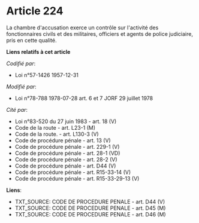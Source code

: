 # Article 224

La chambre d'accusation exerce un contrôle sur l'activité des fonctionnaires civils et des militaires, officiers et agents de
police judiciaire, pris en cette qualité.

**Liens relatifs à cet article**

_Codifié par_:

  - Loi n°57-1426 1957-12-31

_Modifié par_:

  - Loi n°78-788 1978-07-28 art. 6 et 7 JORF 29 juillet 1978

_Cité par_:

  - Loi n°83-520 du 27 juin 1983 - art. 18 (V)
  - Code de la route - art. L23-1 (M)
  - Code de la route. - art. L130-3 (V)
  - Code de procédure pénale - art. 13 (V)
  - Code de procédure pénale - art. 229-1 (V)
  - Code de procédure pénale - art. 28-1 (VD)
  - Code de procédure pénale - art. 28-2 (V)
  - Code de procédure pénale - art. D44 (V)
  - Code de procédure pénale - art. R15-33-14 (V)
  - Code de procédure pénale - art. R15-33-29-13 (V)

**Liens**:

  - TXT_SOURCE: CODE DE PROCEDURE PENALE - art. D44 (V)
  - TXT_SOURCE: CODE DE PROCEDURE PENALE - art. D45 (M)
  - TXT_SOURCE: CODE DE PROCEDURE PENALE - art. D46 (M)
